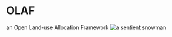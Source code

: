# OLAF
an Open Land-use Allocation Framework
![a sentient snowman](https://upload.wikimedia.org/wikipedia/en/6/6d/Olaf_from_Disney%27s_Frozen.png)

